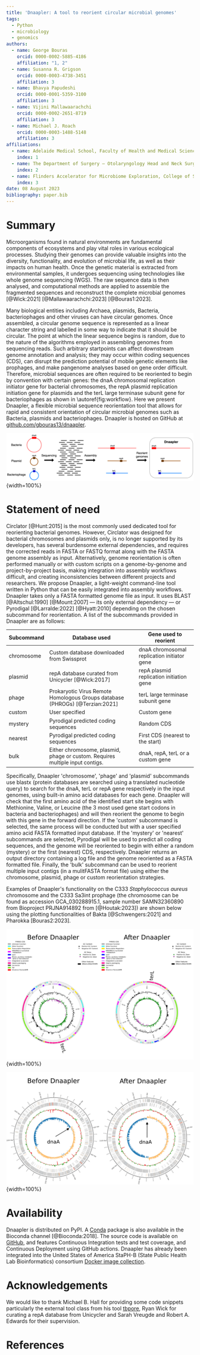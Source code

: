 ```yaml
---
title: 'Dnaapler: A tool to reorient circular microbial genomes'
tags:  
  - Python
  - microbiology
  - genomics
authors:
  - name: George Bouras
    orcid: 0000-0002-5885-4186
    affiliation: "1, 2"
  - name: Susanna R. Grigson
    orcid: 0000-0003-4738-3451
    affiliation: 3
  - name: Bhavya Papudeshi
    orcid: 0000-0001-5359-3100
    affiliation: 3
  - name: Vijini Mallawaarachchi
    orcid: 0000-0002-2651-8719
    affiliation: 3
  - name: Michael J. Roach
    orcid: 0000-0003-1488-5148
    affiliation: 3
affiliations:
  - name: Adelaide Medical School, Faculty of Health and Medical Sciences, The University of Adelaide, Adelaide, South Australia 5005, Australia
    index: 1
  - name: The Department of Surgery – Otolaryngology Head and Neck Surgery, Central Adelaide Local Health Network, Adelaide, South Australia 5000, Australia 
    index: 2
  - name: Flinders Accelerator for Microbiome Exploration, College of Science and Engineering, Flinders University, Bedford Park, Adelaide, South Australia 5042, Australia
    index: 3
date: 08 August 2023  
bibliography: paper.bib
---
```


# Summary

Microorganisms found in natural environments are fundamental components of ecosystems and play vital roles in various ecological processes. Studying their genomes can provide valuable insights into the diversity, functionality, and evolution of microbial life, as well as their impacts on human health. Once the genetic material is extracted from environmental samples, it undergoes sequencing using technologies like whole genome sequencing (WGS). The raw sequence data is then analysed, and computational methods are applied to assemble the fragmented sequences and reconstruct the complete microbial genomes [@Wick:2021] [@Mallawaarachchi:2023] [@Bouras1:2023]. 

Many biological entities including Archaea, plasmids, Bacteria, bacteriophages and other viruses can have circular genomes. Once assembled, a circular genome sequence  is represented as a linear character string and labelled in some way to indicate that it should be circular. The point at which the linear sequence begins is random, due to the nature of the algorithms employed in assembling genomes from sequencing reads. Such arbitrary startpoints can affect downstream genome annotation and analysis; they may occur within coding sequences (CDS), can disrupt the prediction potential of mobile genetic elements like prophages, and make pangenome analyses based on gene order difficult. Therefore, microbial sequences are often required to be reoriented to begin by convention with certain genes: the dnaA chromosomal replication initiator gene for bacterial chromosomes, the repA plasmid replication initiation gene for plasmids and the terL large terminase subunit gene for bacteriophages as shown in \autoref{fig:workflow}. Here we present Dnaapler, a flexible microbial sequence reorientation tool that allows for rapid and consistent orientation of circular microbial genomes such as Bacteria, plasmids and bacteriophages. Dnaapler is hosted on GitHub at [github.com/gbouras13/dnaapler](https://github.com/gbouras13/dnaapler).


![Example microbial genome assembly workflow.\label{fig:workflow}](Dnaapler_figure.png){width=100%}


# Statement of need

Circlator [@Hunt:2015] is the most commonly used dedicated tool for reorienting bacterial genomes. However, Circlator was designed for bacterial chromosomes and plasmids only, is no longer supported by its developers, has several burdensome external dependencies, and requires the corrected reads in FASTA or FASTQ format along with the FASTA genome assembly as input. Alternatively, genome reorientation is often performed manually or with custom scripts on a genome-by-genome and project-by-project basis, making integration into assembly workflows difficult, and creating inconsistencies between different projects and researchers. We propose Dnaapler, a light-weight command-line tool written in Python that can be easily integrated into assembly workflows. Dnaapler takes only a FASTA formatted genome file as input. It uses BLAST [@Altschul:1990] [@Mount:2007] — its only external dependency — or Pyrodigal [@Larralde:2022] [@Hyatt:2010] depending on the chosen subcommand for reorientation. A list of the subcommands provided in Dnaapler are as follows:

| Subcommand       | Database used                                                                 | Gene used to reorient                       |
|------------|-------------------------------------------------------------------------------|---------------------------------------------|
| chromosome       | Custom database downloaded from Swissprot                                     | dnaA chromosomal replication initiator gene |
| plasmid          | repA database curated from Unicycler [@Wick:2017]                             | repA plasmid replication initiation gene    |
| phage            | Prokaryotic Virus Remote Homologous Groups database (PHROGs) [@Terzian:2021]  | terL large terminase subunit gene           |
| custom           | User specified                                                                | Custom gene                                 |
| mystery          | Pyrodigal predicted coding sequences                                          | Random CDS                                  |
| nearest          | Pyrodigal predicted coding sequences                                          | First CDS (nearest to the start)            |
| bulk             | Either chromosome, plasmid, phage or custom. Requires multiple input contigs. | dnaA, repA, terL or a custom gene           |


Specifically, Dnaapler 'chromosome', 'phage' and 'plasmid' subcommands use blastx (protein databases are searched using a translated nucleotide query) to search for the dnaA, terL or repA gene respectively in the input genomes, using built-in amino acid databases for each gene. Dnaapler will check that the first amino acid of the identified start site begins with Methionine, Valine, or Leucine (the 3 most used gene start codons in bacteria and bacteriophages) and will then reorient the genome to begin with this gene in the forward direction. If the 'custom' subcommand is selected, the same process will be conducted but with a user specified amino acid FASTA formatted input database. If the 'mystery' or 'nearest' subcommands are selected, Pyrodigal will be used to predict all coding sequences, and the genome will be reoriented to begin with either a random (mystery) or the first (nearest) CDS, respectively. Dnaapler returns an output directory containing a log file and the genome reoriented as a FASTA formatted file. Finally, the 'bulk' subcommand can be used to reorient multiple input contigs (in a mulitFASTA format file) using either the chromosome, plasmid, phage or custom reorientation strategies.

Examples of Dnaapler's functionality on the C333 _Staphylococcus aureus_ chromosome and the C333 Sa3int prophage (the chromosome can be found as accession GCA_030288915.1, sample number SAMN32360890 from Bioproject PRJNA914892 from [@Houtak:2023]) are shown below using the plotting functionalities of Bakta [@Schwengers:2021] and Pharokka [Bouras2:2023].

![Example Dnaapler Reorientation of the C333 Sa3int Prophage. The large terminase subunit gene is labelled as terL.\label{fig:prophage}](C333_phage_combined.png){width=100%}

![Example Dnaapler Reorientation of the C333 Chromosome. The chromosomal replication initiator gene is labelled as dnaA.\label{fig:prophage}](C333_chromosome_combined.png){width=100%}


# Availability

Dnaapler is distributed on PyPI. A [Conda](https://conda.io/) package is
also available in the Bioconda channel [@Bioconda:2018]. The source code is available on [GitHub](https://github.com/gbouras13/dnaapler),
and features Continuous Integration tests and test coverage, and Continuous Deployment using GitHub actions. Dnaapler has already been integrated into the United States of America StaPH-B (State Public Health Lab Bioinformatics) consortium [Docker image collection](https://github.com/StaPH-B/docker-builds).

# Acknowledgements
We would like to thank Michael B. Hall for providing some code snippets particularly the external tool class from his tool [tbpore](https://github.com/mbhall88/tbpore), Ryan Wick for curating a repA database from Unicycler and Sarah Vreugde and Robert A. Edwards for their supervision.

# References